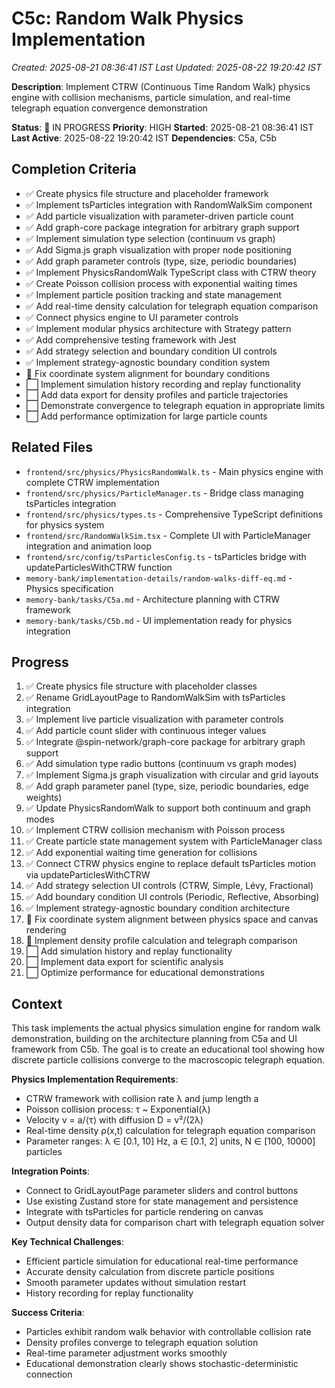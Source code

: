 # C5c: Random Walk Physics Implementation
*Created: 2025-08-21 08:36:41 IST*
*Last Updated: 2025-08-22 19:20:42 IST*

**Description**: Implement CTRW (Continuous Time Random Walk) physics engine with collision mechanisms, particle simulation, and real-time telegraph equation convergence demonstration

**Status**: 🔄 IN PROGRESS
**Priority**: HIGH
**Started**: 2025-08-21 08:36:41 IST
**Last Active**: 2025-08-22 19:20:42 IST
**Dependencies**: C5a, C5b

## Completion Criteria
- ✅ Create physics file structure and placeholder framework
- ✅ Implement tsParticles integration with RandomWalkSim component  
- ✅ Add particle visualization with parameter-driven particle count
- ✅ Add graph-core package integration for arbitrary graph support
- ✅ Implement simulation type selection (continuum vs graph)
- ✅ Add Sigma.js graph visualization with proper node positioning
- ✅ Add graph parameter controls (type, size, periodic boundaries)
- ✅ Implement PhysicsRandomWalk TypeScript class with CTRW theory
- ✅ Create Poisson collision process with exponential waiting times
- ✅ Implement particle position tracking and state management
- ✅ Add real-time density calculation for telegraph equation comparison
- ✅ Connect physics engine to UI parameter controls
- ✅ Implement modular physics architecture with Strategy pattern
- ✅ Add comprehensive testing framework with Jest
- ✅ Add strategy selection and boundary condition UI controls
- ✅ Implement strategy-agnostic boundary condition system
- 🔄 Fix coordinate system alignment for boundary conditions
- ⬜ Implement simulation history recording and replay functionality
- ⬜ Add data export for density profiles and particle trajectories
- ⬜ Demonstrate convergence to telegraph equation in appropriate limits
- ⬜ Add performance optimization for large particle counts

## Related Files
- `frontend/src/physics/PhysicsRandomWalk.ts` - Main physics engine with complete CTRW implementation
- `frontend/src/physics/ParticleManager.ts` - Bridge class managing tsParticles integration
- `frontend/src/physics/types.ts` - Comprehensive TypeScript definitions for physics system
- `frontend/src/RandomWalkSim.tsx` - Complete UI with ParticleManager integration and animation loop
- `frontend/src/config/tsParticlesConfig.ts` - tsParticles bridge with updateParticlesWithCTRW function
- `memory-bank/implementation-details/random-walks-diff-eq.md` - Physics specification
- `memory-bank/tasks/C5a.md` - Architecture planning with CTRW framework
- `memory-bank/tasks/C5b.md` - UI implementation ready for physics integration

## Progress
1. ✅ Create physics file structure with placeholder classes
2. ✅ Rename GridLayoutPage to RandomWalkSim with tsParticles integration
3. ✅ Implement live particle visualization with parameter controls
4. ✅ Add particle count slider with continuous integer values
5. ✅ Integrate @spin-network/graph-core package for arbitrary graph support
6. ✅ Add simulation type radio buttons (continuum vs graph modes)
7. ✅ Implement Sigma.js graph visualization with circular and grid layouts
8. ✅ Add graph parameter panel (type, size, periodic boundaries, edge weights)
9. ✅ Update PhysicsRandomWalk to support both continuum and graph modes
10. ✅ Implement CTRW collision mechanism with Poisson process
11. ✅ Create particle state management system with ParticleManager class
12. ✅ Add exponential waiting time generation for collisions
13. ✅ Connect CTRW physics engine to replace default tsParticles motion via updateParticlesWithCTRW
14. ✅ Add strategy selection UI controls (CTRW, Simple, Lévy, Fractional)
15. ✅ Add boundary condition UI controls (Periodic, Reflective, Absorbing)
16. ✅ Implement strategy-agnostic boundary condition architecture
17. 🔄 Fix coordinate system alignment between physics space and canvas rendering
18. 🔄 Implement density profile calculation and telegraph comparison
19. ⬜ Add simulation history and replay functionality
16. ⬜ Implement data export for scientific analysis
17. ⬜ Optimize performance for educational demonstrations

## Context
This task implements the actual physics simulation engine for random walk demonstration, building on the architecture planning from C5a and UI framework from C5b. The goal is to create an educational tool showing how discrete particle collisions converge to the macroscopic telegraph equation.

**Physics Implementation Requirements**:
- CTRW framework with collision rate λ and jump length a
- Poisson collision process: τ ~ Exponential(λ)
- Velocity v = a/⟨τ⟩ with diffusion D = v²/(2λ)
- Real-time density ρ(x,t) calculation for telegraph equation comparison
- Parameter ranges: λ ∈ [0.1, 10] Hz, a ∈ [0.1, 2] units, N ∈ [100, 10000] particles

**Integration Points**:
- Connect to GridLayoutPage parameter sliders and control buttons
- Use existing Zustand store for state management and persistence
- Integrate with tsParticles for particle rendering on canvas
- Output density data for comparison chart with telegraph equation solver

**Key Technical Challenges**:
- Efficient particle simulation for educational real-time performance
- Accurate density calculation from discrete particle positions
- Smooth parameter updates without simulation restart
- History recording for replay functionality

**Success Criteria**:
- Particles exhibit random walk behavior with controllable collision rate
- Density profiles converge to telegraph equation solution
- Real-time parameter adjustment works smoothly
- Educational demonstration clearly shows stochastic-deterministic connection

